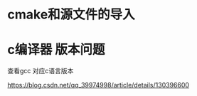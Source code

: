 # cmake和源文件的导入


# c编译器 版本问题

查看gcc 对应c语言版本

https://blog.csdn.net/qq_39974998/article/details/130396600


